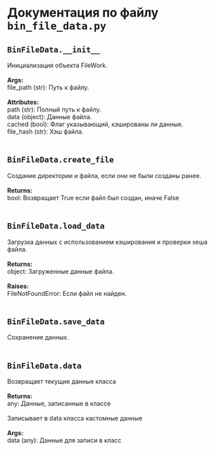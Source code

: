 # Документация по файлу `bin_file_data.py`

## `BinFileData.__init__`<br>
Инициализация объекта FileWork.<br>
<br>**Args:**<br>
file_path (str): Путь к файлу.<br>
<br>**Attributes:**<br>
path (str): Полный путь к файлу.<br>
data (object): Данные файла.<br>
cached (bool): Флаг указывающий, кэшированы ли данные.<br>
file_hash (str): Хэш файла.<br>
<br>
## `BinFileData.create_file`<br>
Создание директории и файла, если они не были созданы ранее.<br>
<br>**Returns:**<br>
bool: Возвращает True если файл был создан, иначе False<br>
<br>
## `BinFileData.load_data`<br>
Загрузка данных с использованием кэширования и проверки хеша файла.<br>
<br>**Returns:**<br>
object: Загруженные данные файла.<br>
<br>**Raises:**<br>
FileNotFoundError: Если файл не найден.<br>
<br>
## `BinFileData.save_data`<br>
Сохранение данных.<br>
<br>
## `BinFileData.data`<br>
Возвращает текущие данные класса<br>
<br>**Returns:**<br>
any: Данные, записанные в классе<br>
<br>
Записывает в data класса кастомные данные<br>
<br>**Args:**<br>
data (any): Данные для записи в класс<br>
<br>
